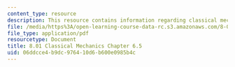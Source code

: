 ```yaml
---
content_type: resource
description: This resource contains information regarding classical mechanics.
file: /media/https%3A/open-learning-course-data-rc.s3.amazonaws.com/8-01sc-classical-mechanics-fall-2016/06ddcce4b9dc976410d6b600e0985b4c_MIT8_01F16_chapter6.5.pdf
file_type: application/pdf
resourcetype: Document
title: 8.01 Classical Mechanics Chapter 6.5
uid: 06ddcce4-b9dc-9764-10d6-b600e0985b4c
---
```

